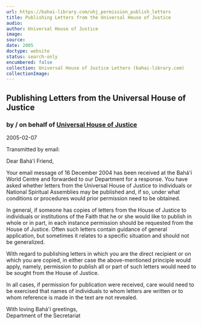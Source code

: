 ```yaml
---
url: https://bahai-library.com/uhj_permission_publish_letters
title: Publishing Letters from the Universal House of Justice
audio: 
author: Universal House of Justice
image: 
source: 
date: 2005
doctype: website
status: search-only
encumbered: false
collection: Universal House of Justice Letters (bahai-library.com)
collectionImage: 
---
```



## Publishing Letters from the Universal House of Justice

### by / on behalf of [Universal House of Justice](https://bahai-library.com/author/Universal+House+of+Justice)

2005-02-07


Transmitted by email:

Dear Bahá'í Friend,

Your email message of 16 December 2004 has been received at the Bahá'í World Centre and forwarded to our Department for a response. You have asked whether letters from the Universal House of Justice to individuals or National Spiritual Assemblies may be published and, if so, under what conditions or procedures would prior permission need to be obtained.

In general, if someone has copies of letters from the House of Justice to individuals or institutions of the Faith that he or she would like to publish in whole or in part, in each instance permission should be requested from the House of Justice. Often such letters contain guidance of general application, but sometimes it relates to a specific situation and should not be generalized.

With regard to publishing letters in which you are the direct recipient or on which you are copied, in either case the above-mentioned principle would apply, namely, permission to publish all or part of such letters would need to be sought from the House of Justice.

In all cases, if permission for publication were received, care would need to be exercised that names of individuals to whom letters are written or to whom reference is made in the text are not revealed.

With loving Bahá'í greetings,  
Department of the Secretariat